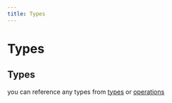 ```yaml
---
title: Types
---
```


# Types

<a name="Types
you can reference any types from [types](https_//github.com/gxchain/gxbjs/blob/master/lib/serializer/src/types.js) or [operations](https_//github.com/gxchain/gxbjs/blob/master/lib/serializer/src/operations.js)module_"></a>

## Types
you can reference any types from [types](https://github.com/gxchain/gxbjs/blob/master/lib/serializer/src/types.js) or [operations](https://github.com/gxchain/gxbjs/blob/master/lib/serializer/src/operations.js)
